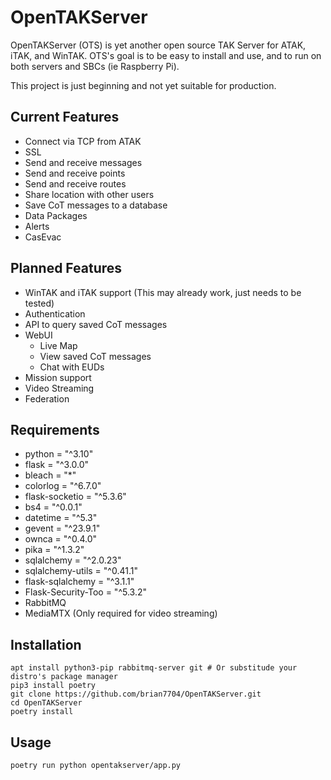 # OpenTAKServer

OpenTAKServer (OTS) is yet another open source TAK Server for ATAK, iTAK, and WinTAK. OTS's goal is to be easy to install and use, and to run on both servers and SBCs (ie Raspberry Pi).

This project is just beginning and not yet suitable for production.

## Current Features
- Connect via TCP from ATAK
- SSL
- Send and receive messages
- Send and receive points
- Send and receive routes
- Share location with other users
- Save CoT messages to a database
- Data Packages
- Alerts
- CasEvac

## Planned Features
- WinTAK and iTAK support (This may already work, just needs to be tested)
- Authentication
- API to query saved CoT messages
- WebUI
  - Live Map
  - View saved CoT messages
  - Chat with EUDs
- Mission support
- Video Streaming
- Federation

## Requirements
- python = "^3.10"
- flask = "^3.0.0"
- bleach = "*"
- colorlog = "^6.7.0"
- flask-socketio = "^5.3.6"
- bs4 = "^0.0.1"
- datetime = "^5.3"
- gevent = "^23.9.1"
- ownca = "^0.4.0"
- pika = "^1.3.2"
- sqlalchemy = "^2.0.23"
- sqlalchemy-utils = "^0.41.1"
- flask-sqlalchemy = "^3.1.1"
- Flask-Security-Too = "^5.3.2"
- RabbitMQ
- MediaMTX (Only required for video streaming)

## Installation
```
apt install python3-pip rabbitmq-server git # Or substitude your distro's package manager
pip3 install poetry
git clone https://github.com/brian7704/OpenTAKServer.git
cd OpenTAKServer
poetry install
```

## Usage
```poetry run python opentakserver/app.py```